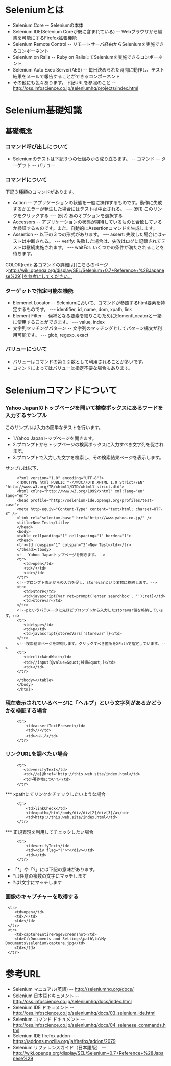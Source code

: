 # Seleniumとは
- Selenium Core 
-- Seleniumの本体 
- Selenium IDE(Selenium Coreが既に含まれている)
-- Webブラウザから編集を可能にするFirefox拡張機能
- Selenium Remote Control
-- リモートサーバ経由からSeleniumを実施できるコンポーネント
- Selenium on Rails
-- Ruby on RailsにてSeleniumを実施できるコンポーネント
- Selenium Auto Exec Server(AES)
-- 毎日決められた時間に動作し、テスト結果をメールで報告することができるコンポーネント
- その他にも色々あります。下記URLを参照のこと
-- http://oss.infoscience.co.jp/seleniumhq/projects/index.html


# Selenium基礎知識

## 基礎概念
### コマンド呼び出しについて
- Seleniumのテストは下記３つの仕組みから成り立ちます。
-- コマンド
-- ターゲット
-- バリュー

### コマンドについて
下記３種類のコマンドがあります。
- Action
-- アプリケーションの状態を一般に操作するものです。動作に失敗するかエラーが発生した場合にはテストは中止される。
--- (例1) このリンクをクリックする
--- (例2) あのオプションを選択する
- Accessors
-- アプリケーションの状態が期待しているものと合致しているか検証するものです。また、自動的にAssertionコマンドを生成します。
- Assertion
-- 以下の３つの形式があります。
--- assert: 失敗した場合にはテストは中断される。
--- verify: 失敗した場合は、失敗はログに記録されてテストは継続実施されます。
--- waitFor: いくつかの条件が満たされることを待ちます。

COLOR(red): 各コマンドの詳細は[[こちらのページ>http://wiki.openqa.org/display/SEL/Selenium+0.7+Reference+%28Japanese%29]]を参考にしてください。

### ターゲットで指定可能な機能
- Elemenet Locator
-- Seleniumにおいて、コマンドが参照するhtml要素を特定するものです。
--- identifier, id, name, dom, xpath, link
- Element Filter
-- 候補となる要素を絞りこむためにElementLocatorと一緒に使用することができます。 
--- value, index
- 文字列マッチングパターン
-- 文字列のマッチングとしてパターン構文が利用可能です。
--- glob, regexp, exact

### バリューについて
- バリューはコマンドの第２引数として利用されることが多いです。
- コマンドによってはバリューは指定不要な場合もあります。

# Seleniumコマンドについて

### Yahoo Japanのトップページを開いて検索ボックスにあるワードを入力するサンプル

このサンプルは入力の簡単なテストを行います。
- 1.Yahoo Japanトップページを開きます。
- 2.プロンプトからトップページの検索ボックスに入力すべき文字列を促されます。
- 3.プロンプトで入力した文字を検索し、その検索結果ページを表示します。

サンプルは以下、
```
	 <?xml version="1.0" encoding="UTF-8"?>
	 <!DOCTYPE html PUBLIC "-//W3C//DTD XHTML 1.0 Strict//EN" "http://www.w3.org/TR/xhtml1/DTD/xhtml1-strict.dtd">
	 <html xmlns="http://www.w3.org/1999/xhtml" xml:lang="en" lang="en">
	 <head profile="http://selenium-ide.openqa.org/profiles/test-case">
	 <meta http-equiv="Content-Type" content="text/html; charset=UTF-8" />
	 <link rel="selenium.base" href="http://www.yahoo.co.jp/" />
	 <title>New Test</title>
	 </head>
	 <body>
	 <table cellpadding="1" cellspacing="1" border="1">
	 <thead>
	 <tr><td rowspan="1" colspan="3">New Test</td></tr>
	 </thead><tbody>
	 <!-- Yahoo Japanトップページを開きます。-->
	 <tr>
	    <td>open</td>
	    <td>/</td>
	    <td></td>
	 </tr>
	 <!--プロンプト表示からの入力を促し、storevarという変数に格納します。-->
	 <tr>
	    <td>store</td>
	    <td>javascript{var ret=prompt('enter searchbox', '');ret}</td>
	    <td>storevar</td>
	 </tr>
	 <!--pというパラメータに先ほどプロンプトから入力したstorevar値を格納しています。-->
	 <tr>
	    <td>type</td>
	    <td>p</td>
	    <td>javascript{storedVars['storevar']}</td>
	 </tr>
	 <!--検索結果ページを取得します。クリックすべき箇所をXPathで指定しています。-->
	 <tr>
	    <td>clickAndWait</td>
	    <td>//input[@value=&quot;検索&quot;]</td>
	    <td></td>
	 </tr>
	 
	 </tbody></table>
	 </body>
	 </html>
```

### 現在表示されているページに「ヘルプ」という文字列があるかどうかを検証する場合
```
	 <tr>
	     <td>assertTextPresent</td>
	     <td>//</td>
	     <td>ヘルプ</td>
	 </tr>
```

### リンクURLを調べたい場合
```
	 <tr>
	    <td>verifyText</td>
	    <td>//a[@href='http://this.web.site/index.html</td>
	    <td>著作権について</td>
	 </tr>
```

*** xpathにてリンクをチェックしたいような場合
```
	 <tr>
	     <td>linkCheck</td>
	     <td>xpath=/html/body/div/div[2]/div[3]/a</td>
	     <td>http://this.web.site/index.html</td>
	 </tr>
```

*** 正規表現を利用してチェックしたい場合
```
	 <tr>
	     <td>verifyText</td>
	     <td><div flag="?">*</div></td>
	     <td></td>
	 </tr>
```
- 「*」や「?」には下記の意味があります。
-  *は任意の複数の文字にマッチします
-  ?は1文字にマッチします

### 画像のキャプチャーを取得する
```
 <tr>
 	<td>open</td>
 	<td>/</td>
 	<td></td>
 </tr>
 <tr>
 	<td>captureEntirePageScreenshot</td>
 	<td>C:\Documents and Settings\path\to\My Documents\selenium\capture.jpg</td>
 	<td></td>
 </tr>
```

# 参考URL
- Selenium マニュアル(英語)
-- http://seleniumhq.org/docs/
- Selenium 日本語ドキュメント
-- http://oss.infoscience.co.jp/seleniumhq/docs/index.html
- Selenium IDE ドキュメント
-- http://oss.infoscience.co.jp/seleniumhq/docs/03_selenium_ide.html
- Selenium コマンド ドキュメント
-- http://oss.infoscience.co.jp/seleniumhq/docs/04_selenese_commands.html
- Selenium IDE firefox addon
-- https://addons.mozilla.org/ja/firefox/addon/2079
- Selenium リファレンスガイド（日本語版）
-- http://wiki.openqa.org/display/SEL/Selenium+0.7+Reference+%28Japanese%29

